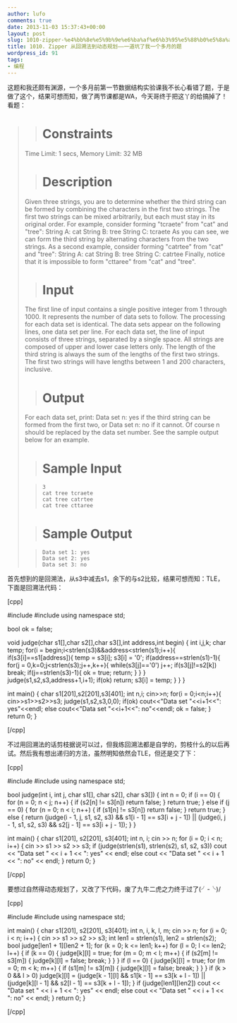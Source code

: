```yaml
---
author: lufo
comments: true
date: 2013-11-03 15:37:43+00:00
layout: post
slug: 1010-zipper-%e4%bb%8e%e5%9b%9e%e6%ba%af%e6%b3%95%e5%88%b0%e5%8a%a8%e6%80%81%e8%a7%84%e5%88%92-%e4%b8%80%e9%81%93%e5%9d%91%e4%ba%86%e6%88%91%e4%b8%80%e4%b8%aa%e5%a4%9a%e6%9c%88
title: 1010. Zipper 从回溯法到动态规划——一道坑了我一个多月的题
wordpress_id: 91
tags:
- 编程
---
```


这题和我还颇有渊源，一个多月前第一节数据结构实验课我不长心看错了题，于是做了这个，结果可想而知，做了两节课都是WA，今天哥终于把这丫的给搞掉了！看题：


<blockquote>

> 
> # Constraints
> 
> 
Time Limit: 1 secs, Memory Limit: 32 MB

> 
> # Description
> 
> 
Given three strings, you are to determine whether the third string can be formed by combining the characters in the first two strings. The first two strings can be mixed arbitrarily, but each must stay in its original order. For example, consider forming "tcraete" from "cat" and "tree": String A: cat String B: tree String C: tcraete As you can see, we can form the third string by alternating characters from the two strings. As a second example, consider forming "catrtee" from "cat" and "tree": String A: cat String B: tree String C: catrtee Finally, notice that it is impossible to form "cttaree" from "cat" and "tree".

> 
> # Input
> 
> 
The first line of input contains a single positive integer from 1 through 1000. It represents the number of data sets to follow. The processing for each data set is identical. The data sets appear on the following lines, one data set per line. For each data set, the line of input consists of three strings, separated by a single space. All strings are composed of upper and lower case letters only. The length of the third string is always the sum of the lengths of the first two strings. The first two strings will have lengths between 1 and 200 characters, inclusive.

> 
> # Output
> 
> 
For each data set, print: Data set n: yes if the third string can be formed from the first two, or Data set n: no if it cannot. Of course n should be replaced by the data set number. See the sample output below for an example.

> 
> # Sample Input
> 
> 

>     
>     3
>     cat tree tcraete
>     cat tree catrtee
>     cat tree cttaree
> 
> 

> 
> # Sample Output
> 
> 

>     
>     Data set 1: yes
>     Data set 2: yes
>     Data set 3: no
> 
> 
</blockquote>


首先想到的是回溯法，从s3中减去s1，余下的与s2比较，结果可想而知：TLE，下面是回溯法代码：

[cpp]

#include <iostream>
#include <cstring>
using namespace std;

bool ok = false;

void judge(char s1[],char s2[],char s3[],int address,int begin) {
 int i,j,k;
 char temp;
 for(i = begin;i<strlen(s3)&&address<strlen(s1);i++){
 if(s3[i]==s1[address]){
 temp = s3[i];
 s3[i] = '0';
 if(address==strlen(s1)-1){
 for(j = 0,k=0;j<strlen(s3);j++,k++){
 while(s3[j]=='0')
 j++;
 if(s3[j]!=s2[k])
 break;
 if(j==strlen(s3)-1){
 ok = true;
 return;
 }
 }
 }
 judge(s1,s2,s3,address+1,i+1);
 if(ok)
 return;
 s3[i] = temp;
 }
}
}

int main() {
 char s1[201],s2[201],s3[401];
 int n,i;
 cin>>n;
 for(i = 0;i<n;i++){
 cin>>s1>>s2>>s3;
 judge(s1,s2,s3,0,0);
 if(ok)
 cout<<"Data set "<<i+1<<": yes"<<endl;
 else
 cout<<"Data set "<<i+1<<": no"<<endl;
 ok = false;
 }
 return 0;
}

[/cpp]

不过用回溯法的话剪枝据说可以过，但我练回溯法都是自学的，剪枝什么的以后再试。然后我有想出递归的方法，虽然明知依然会TLE，但还是交了下：

[cpp]

#include <iostream>
#include <cstring>
using namespace std;

bool judge(int i, int j, char s1[], char s2[], char s3[]) {
 int n = 0;
 if (i == 0) {
 for (n = 0; n < j; n++) {
 if (s2[n] != s3[n])
 return false;
 }
 return true;
 } else if (j == 0) {
 for (n = 0; n < i; n++) {
 if (s1[n] != s3[n])
 return false;
 }
 return true;
 } else {
 return (judge(i - 1, j, s1, s2, s3) && s1[i - 1] == s3[i + j - 1])
 || (judge(i, j - 1, s1, s2, s3) && s2[j - 1] == s3[i + j - 1]);
 }
}

int main() {
 char s1[201], s2[201], s3[401];
 int n, i;
 cin >> n;
 for (i = 0; i < n; i++) {
 cin >> s1 >> s2 >> s3;
 if (judge(strlen(s1), strlen(s2), s1, s2, s3))
 cout << "Data set " << i + 1 << ": yes" << endl;
 else
 cout << "Data set " << i + 1 << ": no" << endl;
 }
 return 0;
}

[/cpp]

要想过自然得动态规划了，又改了下代码，废了九牛二虎之力终于过了\(╯-╰)/

[cpp]

#include <iostream>
#include <cstring>
using namespace std;

int main() {
 char s1[201], s2[201], s3[401];
 int n, i, k, l, m;
 cin >> n;
 for (i = 0; i < n; i++) {
 cin >> s1 >> s2 >> s3;
 int len1 = strlen(s1), len2 = strlen(s2);
 bool judge[len1 + 1][len2 + 1];
 for (k = 0; k <= len1; k++)
 for (l = 0; l <= len2; l++) {
 if (k == 0) {
 judge[k][l] = true;
 for (m = 0; m < l; m++) {
 if (s2[m] != s3[m]) {
 judge[k][l] = false;
 break;
 }
 }
 }
 if (l == 0) {
 judge[k][l] = true;
 for (m = 0; m < k; m++) {
 if (s1[m] != s3[m]) {
 judge[k][l] = false;
 break;
 }
 }
 }
 if (k > 0 && l > 0)
 judge[k][l] =
 (judge[k - 1][l] && s1[k - 1] == s3[k + l - 1])
 || (judge[k][l - 1]
 && s2[l - 1] == s3[k + l - 1]);
 }
 if (judge[len1][len2])
 cout << "Data set " << i + 1 << ": yes" << endl;
 else
 cout << "Data set " << i + 1 << ": no" << endl;
 }
 return 0;
}

[/cpp]
